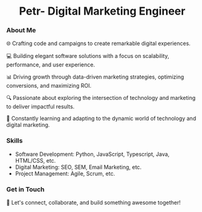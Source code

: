 <h1 align="center">Petr- Digital Marketing Engineer</h1>

### About Me

🌐 Crafting code and campaigns to create remarkable digital experiences.

💻 Building elegant software solutions with a focus on scalability, performance, and user experience.

📊 Driving growth through data-driven marketing strategies, optimizing conversions, and maximizing ROI.

🔍 Passionate about exploring the intersection of technology and marketing to deliver impactful results.

🌱 Constantly learning and adapting to the dynamic world of technology and digital marketing.


### Skills

- Software Development: Python, JavaScript, Typescript, Java, HTML/CSS, etc.
- Digital Marketing: SEO, SEM, Email Marketing, etc.
- Project Management: Agile, Scrum, etc.

### Get in Touch

🌟 Let's connect, collaborate, and build something awesome together!
